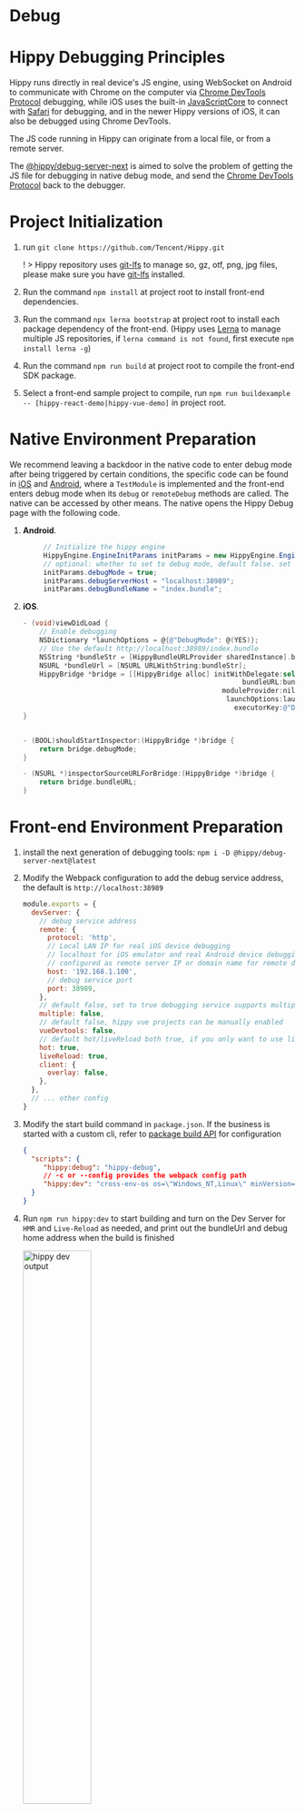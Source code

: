 # Debug

# Hippy Debugging Principles

Hippy runs directly in real device's JS engine, using WebSocket on Android to communicate with Chrome on the computer via [Chrome DevTools Protocol](//chromedevtools.github.io/devtools-protocol/) debugging, while iOS uses the built-in [JavaScriptCore](//developer.apple.com/documentation/javascriptcore) to connect with [Safari](//www.apple.com.cn/cn/safari/) for debugging, and in the newer Hippy versions of iOS, it can also be debugged using Chrome DevTools.

The JS code running in Hippy can originate from a local file, or from a remote server.

The [@hippy/debug-server-next](//www.npmjs.com/package/@hippy/debug-server-next) is aimed to solve the problem of getting the JS file for debugging in native debug mode, and send the [Chrome DevTools Protocol](//chromedevtools.github.io/devtools-protocol/) back to the debugger.

# Project Initialization

1. run `git clone https://github.com/Tencent/Hippy.git`

   ! > Hippy repository uses [git-lfs](https://git-lfs.github.com/) to manage so, gz, otf, png, jpg files, please make sure you have [git-lfs](https://git-lfs.github.com/) installed.

2. Run the command `npm install` at project root to install front-end dependencies.
3. Run the command `npx lerna bootstrap` at project root to install each package dependency of the front-end. (Hippy uses [Lerna](https://lerna.js.org/) to manage multiple JS repositories, if `lerna command is not found`, first execute `npm install lerna -g`)
4. Run the command `npm run build` at project root to compile the front-end SDK package.
5. Select a front-end sample project to compile, run `npm run buildexample -- [hippy-react-demo|hippy-vue-demo]` in project root.

# Native Environment Preparation

We recommend leaving a backdoor in the native code to enter debug mode after being triggered by certain conditions, the specific code can be found in [iOS](//github.com/Tencent/Hippy/blob/master/examples/ios-demo/HippyDemo/TestModule.m#L60) and  [Android](//github.com/Tencent/Hippy/blob/master/examples/android-demo/example/src/main/java/com/tencent/mtt/hippy/example/module/TestModule.java#L31), where a `TestModule` is implemented and the front-end enters debug mode when its `debug` or `remoteDebug` methods are called. The native can be accessed by other means. The native opens the Hippy Debug page with the following code.

1. **Android**.

   ```java
        // Initialize the hippy engine
        HippyEngine.EngineInitParams initParams = new HippyEngine.EngineInitParams();
        // optional: whether to set to debug mode, default false. set true for debug mode, all jsbundle are downloaded from the debug server
        initParams.debugMode = true;
        initParams.debugServerHost = "localhost:38989";
        initParams.debugBundleName = "index.bundle";
   ```

2. **iOS**.

   ```objective-c
   - (void)viewDidLoad {
       // Enable debugging
       NSDictionary *launchOptions = @{@"DebugMode": @(YES)};
       // Use the default http://localhost:38989/index.bundle
       NSString *bundleStr = [HippyBundleURLProvider sharedInstance].bundleURLString;
       NSURL *bundleUrl = [NSURL URLWithString:bundleStr];
       HippyBridge *bridge = [[HippyBridge alloc] initWithDelegate:self
                                                         bundleURL:bundleUrl
                                                    moduleProvider:nil
                                                     launchOptions:launchOptions
                                                       executorKey:@"Demo"];
   }
   
   
   - (BOOL)shouldStartInspector:(HippyBridge *)bridge {
       return bridge.debugMode;
   }
   
   - (NSURL *)inspectorSourceURLForBridge:(HippyBridge *)bridge {
       return bridge.bundleURL;
   }
   ```

# Front-end Environment Preparation

1. install the next generation of debugging tools: `npm i -D @hippy/debug-server-next@latest`
2. Modify the Webpack configuration to add the debug service address, the default is ``http://localhost:38989``

   ```javascript
   module.exports = {
     devServer: {
       // debug service address
       remote: {
         protocol: 'http',
         // Local LAN IP for real iOS device debugging
         // localhost for iOS emulator and real Android device debugging
         // configured as remote server IP or domain name for remote debugging
         host: '192.168.1.100',
         // debug service port
         port: 38989,
       },
       // default false, set to true debugging service supports multiple projects debugging at the same time without interfering with each other
       multiple: false,
       // default false, hippy vue projects can be manually enabled
       vueDevtools: false,
       // default hot/liveReload both true, if you only want to use live-reload function, please set hot to false and liveReload to true
       hot: true,
       liveReload: true,
       client: {
         overlay: false,
       },
     },
     // ... other config
   }
   ```

3. Modify the start build command in `package.json`. If the business is started with a custom cli, refer to [package build API](#debug-server-api) for configuration

   ```json
   {
     "scripts": {
        "hippy:debug": "hippy-debug",
        // -c or --config provides the webpack config path
        "hippy:dev": "cross-env-os os=\"Windows_NT,Linux\" minVersion=17 NODE_OPTIONS=--openssl-legacy-provider hippy-dev -c ./scripts/hippy-webpack.dev.js"
     }  
   } 
   ```

4. Run `npm run hippy:dev` to start building and turn on the Dev Server for `HMR` and `Live-Reload` as needed, and print out the bundleUrl and debug home address when the build is finished

   <img src="../assets/img/hippy-dev-output.png" alt="hippy dev output" width="50%" alt="compile output">

5. <span id="config-bundle">paste bundleUrl and click start button</span>

    <img src="../assets/img/ios-remote-debug-config.png" alt="iOS remote debug config" width="40%">

6. Start debugging with the debugger

   - Safari DevTools: Open Safari's development menu on a Mac (`Preferences` -> `Advanced` -> `Show Development Menu`) and follow the instructions below to start debugging. The Safari debugger supports iOS devices and supports `HMR & Live-Reload, Log, Sources, Memory` and other capabilities.

     <img src="../assets/img/safari-dev-process.png" alt="Safari Debugger" width="80%"/>

   - Chrome DevTools: Visit the debug home address printed in step 4 to start debugging. Chrome debugger supports Android & iOS devices with `HMR & Live-Reload, Elements, Log, Sources, Memory` capabilities.

     <img src="../assets/img/chrome-inspect.png" alt="Chrome 调试器" width="60%"/>

    If you don't use our debug homepage, you can also actively open DevTools at `chrome://inspect` by first making sure that the `Discover USB devices` checkbox is `unchecked`, then making sure that `Discover network targets` is checked, and that the `Configure` button popup contains the `localhost:38989` debug service address, and the words `Hippy debug tools for V8` should appear in the `Remote Target` below, click the `inspect` link below to open the Chrome debugger.

    ![Chrome inspect](../assets/img/chrome-inspect-process.png)

> `@hippy/debug-server-next` contains all the capabilities of `@hippy/debug-server`, a debugging tool for Hippy 3.0 that is fully backward compatible.

# Debugging Javascript

Although Hippy is a front-end framework, it still runs in the native. If the native provides a backdoor to directly link to the debugging service, you can directly use the native backdoor to connect to the native for debugging.

Here, take the official example to describe how to debug.

!> Note that the official example makes `@hippy/react` and `@hippy/vue` an [alias to the packages directory](https://github.com/Tencent/Hippy/blob/master/examples/hippy-react-demo/scripts/hippy-webpack.dev.js#L76). In order to debug the official example, you need to first use ```npm run build``` in the Hippy project root to compile the front-end SDK; or remove the alias to packages in example's ```scripts``` directory.

## iOS

iOS debugging supports both emulator and real iOS device. Since JSBundle and debugging protocols depend on network transfer, you need to make sure your device is on the same LAN as the development machine when debugging on real device. Therefore, we recommend using the emulator.

### Emulator Debugging

1. Click [Xcode on Mac AppStore](//apps.apple.com/cn/app/xcode/id497799835?l=en&mt=12) to download and install Xcode.
2. use Xcode to open `HippyDemo.xcodeproj` project file in [Hippy iOS example project](//github.com/Tencent/Hippy/tree/master/examples/ios-demo), and click run. Under normal circumstances, you should be able to start simulator and run the built-in Hippy front-end code,
3. open project [hippy-react-demo](//github.com/Tencent/Hippy/tree/master/examples/hippy-react-demo) or [hippy-vue-demo](//github.com/Tencent/Hippy/tree/master/examples/hippy-vue-demo) under`examples`. after installing the dependencies via `npm i`, use `npm run hippy:dev` to start building and debugging,
4. Go back to the simulator, [paste bundleUrl](guide/debug.md#config-bundle) and start debugging
5. If HMR or Live-Reload is enabled when the JS source file is changed, it will be refreshed automatically after compilation; otherwise, you need to press `Command + R` or `Command + D` to bring up the Reload panel to refresh it.

> If `Command + D` cannot bring up the panel, you can click `Device` -> `Shake` to force open the Reload panel

### Real iOS device debugging

1. **Real iOS device debugging only supports XCode compiled apps, and the JavaScript debugging and web inspector options need to be enabled on iOS devices**

   <img src="../assets/img/ios-safari-config.png" alt="Safari debug settings" width="60%" />

2. Make sure the iOS device and debug service are on the same LAN
3. Compile App，[paste bundleUrl](guide/debug.md#config-bundle) and start debugging

!> Note: You must ensure that the development machine and the device are on the same LAN when debugging on the real device, otherwise the JSBundle will fail to load. Neither of the following is satisfied: <br/>
&nbsp;&nbsp;(a) The development machine and the real iOS device are connected to different network environments.<br/>
&nbsp;&nbsp;(b) The development machine is connected to the network cable and the mobile device is connected to WiFi.

## Android

Android uses the [adb](//developer.android.com/studio/command-line/adb) port mapping feature to solve the communication problem between the real Android device and the development machine, but because of the efficiency of the ARM simulator, it is more recommended to use the real device for debugging.

Specific procedure: 

1. Download and install [Android Studio](//developer.android.com/studio)
2. through Android Studio open [Hippy Android example project](//github.com/Tencent/Hippy/tree/master/examples/android-demo), when prompted "ToolChain need to update", choose to reject for all options, install SDK, NDK, and cmake 3.6.4.
3. Plug in your real Android device via the data cable and click Run in Android Studio. Normally, the device should already be running the `Hippy Demo` app. *See [#39](//github.com/Tencent/Hippy/issues/39) for compilation problems.*
4. Go back to your device and make sure that `USB debug mode` is turned on - you can enter `Developer mode`' by clicking `Build` in succession on the About page, and then turn on `USB debug mode` after you enter the `Developer mode` screen.
5. Run `adb reverse --remove-all && adb reverse tcp:38989 tcp:38989` to make sure port 38389 is not occupied.
6. Open the front-end example project [hippy-react-demo](//github.com/Tencent/Hippy/tree/master/examples/hippy-react-demo) or [hippy-vue-demo](//github.com/Tencent/Hippy/tree/master/examples/hippy-vue-demo), use npm run hippy:dev to start building and debugging service.
7. Back to your device, [paste bundleUrl](guide/debug.md#config-bundle) and start debugging
8. If HMR or Live-Reload is enabled when the JS source file is changed, it will be refreshed automatically after compilation; otherwise, you need to press `Command + R` or `Command + D` to bring up the Reload panel.

# Elements Visualization Inspection

> Android SDK min support version 2.9.0
> iOS SDK min support version 2.11.5

Hippy implements node and property mapping from front-end to native, allowing visual inspection of Elements on Chrome DevTools.

<video width="80%" controls preload="none">
  <source src="../assets/img/elements-inspect.webm" type="video/webm">
  Elements Visualization Inspection example
</video>

<br />
<br />

# HMR & Live-Reload

> min support version 2.12.0

[hippy-react-demo config script](//github.com/Tencent/Hippy/blob/master/examples/hippy-react-demo/scripts/hippy-webpack.dev.js)

[hippy-vue-demo config script](//github.com/Tencent/Hippy/blob/master/examples/hippy-vue-demo/scripts/hippy-webpack.dev.js)

<img src="../assets/img/hmr.gif" alt="HMR preview" width="80%" />
<br />
<br />

!> Please don't import HMR-related configuration in production environment.

After the developer has modified the front-end code, we can refresh the component view by `Hot Module Replacement (HMR)` retaining state, or reload the business instance by `live-reload`, as follows.

## Hippy-Vue

1. Install live-reload dependencies

   ```bash
   npm i @hippy/vue@^2.12.0
   npm i -D @hippy/debug-server-next@latest @hippy/vue-loader @hippy/vue-css-loader
   ```

2. Webpack config demo

   ```javascript
   const VueLoaderPlugin = require('@hippy/vue-loader/lib/plugin');
   const vueLoader = '@hippy/vue-loader';
 
   module.exports = {
    devServer: {
      // default hot/liveReload set to true. If you only want to use live-reload, set hot to false and liveReload to true
      hot: true,
      liveReload: true,
      client: {
        // Error masks are not supported at the moment
        overlay: false,
      },
    },
    plugins: [
      new VueLoaderPlugin(),
      // add other plugin ...
    ],
    module: {
      rules: [
        {
          test: /\.vue$/,
          use: [
            vueLoader,
          ],
        },
      ],
      // add other loaders ...
    }
   }
   ```

3. package.json configuration.

   ```json
   {
     "scripts": {
        "hippy:debug": "hippy-debug",
         // -c or --config provides webpack config path
        "hippy:dev": "cross-env-os os=\"Windows_NT,Linux\" minVersion=17 NODE_OPTIONS=--openssl-legacy-provider hippy-dev -c ./scripts/hippy-webpack.dev.js"     }  
   } 
   ```

4. start development: `npm run hippy:dev`

5. **If the Android device is disconnected, you need to manually forward the port with adb:** `adb reverse tcp:38989 tcp:38989`.

6. iOS hot update: iOS devices need to be proxied to the development machine or on the same network segment to use the HMR capability. Webpack configuration is modified as shown below, for the emulator, which is on the same network segment as the development machine, the IP is accessible by setting to `localhost`.

    ```javascript
    module.exports = {
      devServer: {
        host: '<your_ip_or_localhost_with_proxy>',
      },
    }
    ```


## Hippy-React

1. install HMR

   ```bash
   npm i @hippy/react@^2.12.0
   npm i -D @hippy/debug-server-next@latest @hippy/hippy-react-refresh-webpack-plugin react-refresh
   ```

2. Webpack configuration example

   ```javascript
   const ReactRefreshWebpackPlugin = require('@hippy/hippy-react-refresh-webpack-plugin');
 
   module.exports = {
     devServer: {
       // default hot, liveReload are true, if you only want to use live-reload function, please set hot to false and liveReload to true
       hot: true,
       liveReload: true,
       client: {
         // Error masks are not supported at the moment
         overlay: false,
       },
     },
     plugins: [
       new ReactRefreshWebpackPlugin({
         // Error masks are not supported at this time
         overlay: false,
       }),
     ],
     module: {
       rules: [
         {
           test: /\.(jsx?)$/,
           use: [
             {
               loader: 'babel-loader',
               options: {
                 sourceType: 'unambiguous',
                 presets: [
                  '@babel/preset-react',
                  [
                    '@babel/preset-env',
                    {
                      targets: {
                        chrome: 57,
                        ios: 9,
                      },
                    },
                  ],
                 ],
                 plugins: [
                   ['@babel/plugin-proposal-class-properties'],
                   ['@babel/plugin-proposal-decorators', { legacy: true }],
                   ['@babel/plugin-transform-runtime', { regenerator: true }],
                   // add react-refresh babel plugin
                   require.resolve('react-refresh/babel'),
                 ],
               },
             },
           ],
         },
       // other loader ...
       ],
     },
   };
   ```

3. package.json configuration.

   ```json
   {
      "scripts": {
        "hippy:debug": "hippy-debug",
        // -c or --config provide Webpack config path
        "hippy:dev": "cross-env-os os=\"Windows_NT,Linux\" minVersion=17 NODE_OPTIONS=--openssl-legacy-provider hippy-dev -c ./scripts/hippy-webpack.dev.js"
      }
   }
   ```

4. Run the `npm run hippy:dev` commands.

5. **If the Android device is disconnected, you need to manually forward the port with adb:** `adb reverse tcp:38989 tcp:38989`.

6. iOS hot update: iOS devices need to be proxied to the development machine or on the same network segment to use the HMR capability. Webpack configuration is modified as shown below, for the emulator, which is on the same network segment as the development machine, the IP is accessible by writing ``localhost``.

    ```javascript
    module.exports = {
      devServer: {
        host: '<your_ip_or_localhost_with_proxy>',
      },
    }
    ```

# Vue Devtools

> Minimum supported version 2.13.7

Support for debugging Vue component trees, component state, routes, store, and event performance

<video width="80%" controls preload="none">
  <source src="../assets/img/hippy-vue-devtools.webm" type="video/webm">
  Vue Devtools example
</video>

1. install vue-devtools dependencies.

   ```bash
   npm i @hippy/vue@^2.13.7 @hippy/vue-router@^2.13.7
   npm i @hippy/debug-server-next@latest -D
   ```

2. open vue devtools

   ```js
   module.exports = {
    devServer: {
       remote: {
         protocol: 'https',
         host: 'devtools.qq.com',
         port: 443,
       },
      // default is false, when enabled, vue debugging commands will be distributed via the remote debugging service specified in the remote field
      vueDevtools: true
    },
   ```

! > Vue Devtools configuration will inject debugging code at runtime, which may have some performance impact, please do not introduce it in the production environment.

# React Devtools

> Min support client version 2.13.7<br />
> Min support front-end version 2.14.0

Support for debugging React component tree, component state, route, performance, etc.

<video width="80%" controls preload="none">
  <source src="../assets/img/hippy-react-devtools.webm" type="video/webm">
  React Devtools Demo
</video>

Configuration

1. Install react devtools dependencies:

   ```bash
   npm i @hippy/react@^2.14.0
   npm i @hippy/debug-server-next@latest -D
   ```

2. Open react devtools

   ```js
   module.exports = {
    devServer: {
       remote: {
         protocol: 'https',
         host: 'devtools.qq.com',
         port: 443,
       },
      // default false, which will distribute react debugging commands through the remote debugging service specified by the `remote` field.
      reactDevtools: true
    },
    module: {
      rules: [
        {
          test: /\. (jsx?)$/,
          // must add the following line. to make babel ignore react-devtools plugin
          exclude: /@hippy\/hippy-react-devtools-plugin/,
          use: [
            {
              loader: 'babel-loader',
              options: {
                sourceType: 'unambiguous',
                presets: [
                  '@babel/preset-react',
                  [
                    '@babel/preset-env',
                    {
                      targets: {
                        chrome: 57,
                        ios: 9,
                      },
                    },
                  ],
                ],
                plugins: [
                  ['@babel/plugin-proposal-class-properties'],
                  ['@babel/plugin-proposal-decorators', { legacy: true }],
                  ['@babel/plugin-transform-runtime', { regenerator: true }],
                  require.resolve('react-refresh/babel'),
                ],
              },
            },
          ],
        },
      ],
    },
   }
   ```

!> React Devtools configuration injects debugging code at runtime, which may have some performance impact, please do not introduce it in production environment.

Translated with www.DeepL.com/Translator (free version)

# Build & Compile API

`@hippy/debug-server-next` provides command `hippy-debug` and `hippy-dev` to debug and compile. In addition, it provides <span id="debug-server-api"> interface for custom CLI tools to call.</span>:

```javascript
const { webpack } = require('@hippy/debug-server-next');

// start webpack compiling, supports HMR and other ability
webpack(webpackConfig, (err, stats) => {
  // handle webpack callbacks
});
```

# Remote Debugging

Local debugging has two pain points.

1. unable to cover all models and difficult in locating problems from user feedback.
2. unable to get rid of the data cable.

Then we can consider using remote debugging for these scenarios, with the following preview.

<video width="80%" controls preload="none">
  <source src="../assets/img/remote-debug-demo.webm" type="video/webm">
  Remote debug example
</video>


## Front-end Usage Configuration

1. Install the next generation debugging tool: `npm i -D @hippy/debug-server-next@latest`.

2. Modify the Webpack configuration and add `remote` field to configure the compilation product upload address and debug service address (default http://127.0.0.1:38989). For security reasons, the official remote debugging service is not available on the public network, you need to deploy it [privately](https://github.com/hippy-contrib/debug-server-next/blob/main/doc/deploy.md) by yourself.

   ```js
   module.exports = {
     devServer: {
       // The remote debug address, configured as the address of your private debug service
       remote: {
         protocol: 'https',
         host: 'devtools.qq.com',
         port: 443,
         // Configure the scheme for the host app to scan and load, if you don't need to scan, you may not configure it
         qrcode: (bundleUrl) => {
           // must specify business bundleName
           const bundleName = 'QQGroupGameRank';
           return `mqqapi://hippy/remoteDebug?bundleName=${bundleName}&bundleUrl=${encodeURIComponent(bundleUrl)}`;
         }
       },
       client: {
         overlay: false,
       },
     },
     // other config ...
   }
   ```

   !> Configure that the compilation product will be uploaded to the remote end when debugging remotely and deleted after debugging is finished. As a precaution, make sure that the code does not contain sensitive information (e.g. keys, etc.).

   !> When debugging remotely, `publicPath` will be set to `{protocol}://${host}:${port}/<hash>/` to distinguish between different business.

   !> [when business loads remote js sub-bundles](guide/dynamic-import.md#remote-bundle), if `customChunkPath` is not configured, the address of `publicPath` will be used by default, please make sure the remote subpackage is also uploaded to the debug server at the same time.

3. Start the build: `npm run hippy:dev`, and the debug message will be printed when the build is finished:

   <img src="../assets/img/remote-debug-webpack-output.png" width="80%" />

   where the three printed fields are:

   - bundleUrl: the address of the JSBundle for remote debugging, filled in the `remoteServerUrl` field of the host App
   - debug page: the debugging home page of the PC side
   - bundleUrl scheme: scheme of the host App's code scanning


## Host App Configuration

Set Host App debugMode to true and pass in the bundleUrl generated by front-end Webpack for remote wireless debugging, we recommend the host to use input box or scan QR code to pass in.

1. **Android**

   ```java
    // initialize hippy engine
    HippyEngine.EngineInitParams initParams = new HippyEngine.EngineInitParams();
    initParams.debugMode = true;
    initParams.remoteServerUrl = ""; // remote debug bundleUrl
   ```

2. **iOS**

   ```objective-c
   - (void)viewDidLoad {
       // Enable debugging
       NSDictionary *launchOptions = @{@"DebugMode": @(YES)};
       NSString *bundleStr = ""; // remote debug bundleUrl
       NSURL *bundleUrl = [NSURL URLWithString:bundleStr];
       HippyBridge *bridge = [[HippyBridge alloc] initWithDelegate:self
                                                         bundleURL:bundleUrl
                                                    moduleProvider:nil
                                                     launchOptions:launchOptions
                                                       executorKey:@"Demo"];
   }
   
   - (BOOL)shouldStartInspector:(HippyBridge *)bridge {
       return bridge.debugMode;
   }
   
   - (NSURL *)inspectorSourceURLForBridge:(HippyBridge *)bridge {
       return bridge.bundleURL;
   }
   ```

## List of supported capabilities for remote debugging

> min support version 2.13.1

| Platform | HMR & Live-Reload | Elements | Log | Sources | Memory |
|:--------:|:---:|:-------:|:---:|:------:|:------:|
| Android  | ✅ | ✅ | ✅ | ✅ | ✅ |
|   iOS    | ✅ | ✅ | ❌ | ❌ | ❌ |

<br />

# Framework Log

Both hippy-react and hippy-vue will output the information of communicating with native, including the js-native node operations, events sent/received. These logs are actually very helpful for business debugging, allowing developers to understand how the front-end framework translates code into a syntax that the native can understand. When you encounter problems, please first check the framework communication logs, as they can basically locate most of the problems.

If you need to turn off the logs, you can add `silent: true` to hippy-react's `new Hippy` startup parameters, or  turn on `Vue.config.silent = true;` in hippy-vue project entry file.

<img src="../assets/img/inspectDebugInfo.png" alt="Communication Info" width="60%"/>
